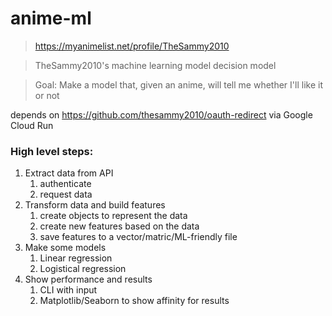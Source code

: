 # anime-ml
> https://myanimelist.net/profile/TheSammy2010

> TheSammy2010's machine learning model decision model

> Goal: Make a model that, given an anime, will tell me whether I'll like it or not

depends on https://github.com/thesammy2010/oauth-redirect via Google Cloud Run

### High level steps:
1. Extract data from API
   1. authenticate
   2. request data
2. Transform data and build features
   1. create objects to represent the data
   2. create new features based on the data
   3. save features to a vector/matric/ML-friendly file
3. Make some models
   1. Linear regression
   2. Logistical regression
4. Show performance and results
    1. CLI with input
    2. Matplotlib/Seaborn to show affinity for results
